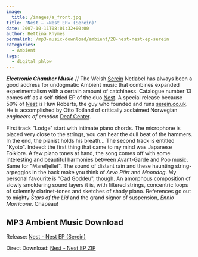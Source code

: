 ```yaml
---
image:
  title: /images/a_front.jpg
title: 'Nest – »Nest EP« (Serein)'
date: 2007-10-11T08:01:32+00:00
author: Bettina Rhymes
permalink: /mp3-music-download/ambient/28-nest-nest-ep-serein
categories:
  - Ambient
tags:
  - digital phlow
---
```

***Electronic Chamber Music*** // The Welsh [Serein](http://www.serein.co.uk "Serein Website") Netlabel has always been a good address for undogmatic Ambient music that combines expanded experimentalism with a certain amount of catchiness. Catalogue number 13 comes off as a self-titled EP of the duo [Nest](http://serein.co.uk/music/ser013/ "Nest @ Serein"). A special release because 50% of [Nest](http://serein.co.uk/music/ser013/ "Nest @ Serein") is Huw Roberts, the guy who founded and runs [serein.co.uk](http://www.serein.co.uk "Serein Website"). He is accomplished by Otto Totland of critically acclaimed Norwegian _engineers of emotion_ [Deaf Center](http://www.myspace.com/deafcenter "Deaf Center @ myspace.com").<!--more-->

<!--adsense-->

First track "Lodge" start with intimate piano chords. The microphone is placed very close to the strings, you can hear the dull beat of the hammers. In the end, the pianist holds his breath… The second track is entitled "Kyoto". Indeed: the first thing that came to my mind was Japanese Folklore. A few piano tones at hand, the song comes off with some interesting and beautiful harmonies between Avant-Garde and Pop music. Same for "Marefjellet". The sound of distant rain and these haunting string-arpeggios in the back make you think of _Arvo Pärt_ and _Moondog_. My personal favourite is "Cad Goddeu", though. An amorphous composition of slowly smoldering sound layers it is, with filtered strings, concentric loops of solemnly clarinet-tones and sketches of shady piano. References go out to mighty _Stars of the Lid_ and the grand signor of suspension, _Ennio Morricone_. Chapeau!

## MP3 Ambient Music Download

Release: [Nest - Nest EP (Serein)](http://serein.co.uk/music/ser013/ "Nest @ serein.co.uk")
  
Direct Download: [Nest - Nest EP ZIP](http://serein.co.uk/compress/ser013)